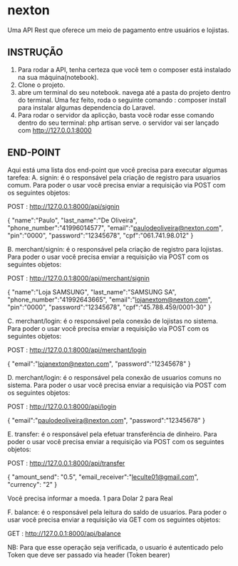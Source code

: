 # nexton
Uma API Rest que oferece um meio de pagamento entre usuários e lojistas.

INSTRUÇÃO
---------------

1. Para rodar a API, tenha certeza que você tem o composer está instalado na sua máquina(notebook). 
2. Clone o projeto.
3. abre um terminal do seu notebook. navega até a pasta do projeto dentro do terminal. Uma fez feito, roda o seguinte comando : composer install para instalar algumas dependencia do Laravel.
4. Para rodar o servidor da aplicção, basta você rodar esse comando dentro do seu terminal: php artisan serve. 
o servidor vai ser lançado com  http://127.0.0.1:8000

END-POINT
---------------

Aqui está uma lista dos end-point que você precisa para executar algumas tarefea:
A. signin: é o responsável pela criação de registro para usuarios comum. Para poder o usar você precisa enviar a requisição via POST com os seguintes objetos:

POST : http://127.0.0.1:8000/api/signin

{
    "name":"Paulo",
    "last_name":"De Oliveira",
    "phone_number":"41996014577",
    "email":"paulodeoliveira@nexton.com",
    "pin":"0000",
    "password":"12345678",
    "cpf":"061.741.98.012"
}

B. merchant/signin: é o responsável pela criação de registro para lojistas. Para poder o usar você precisa enviar a requisição via POST com os seguintes objetos:

POST : http://127.0.0.1:8000/api/merchant/signin

{
    "name":"Loja SAMSUNG",
    "last_name":"SAMSUNG SA",
    "phone_number":"41992643665",
    "email":"lojanextom@nexton.com",
    "pin":"0000",
    "password":"12345678",
    "cpf":"45.788.459/0001-30"
}

C. merchant/login: é o responsável pela conexão de lojistas no sistema. Para poder o usar você precisa enviar a requisição via POST com os seguintes objetos:

POST : http://127.0.0.1:8000/api/merchant/login

{
    "email":"lojanexton@nexton.com",
    "password":"12345678"
}


D. merchant/login: é o responsável pela conexão de usuarios comuns no sistema. Para poder o usar você precisa enviar a requisição via POST com os seguintes objetos:

POST : http://127.0.0.1:8000/api/login

{
    "email":"paulodeoliveira@nexton.com",
    "password":"12345678"
}

E. transfer: é o responsável pela efetuar transferência de dinheiro. Para poder o usar você precisa enviar a requisição via POST com os seguintes objetos:

POST : http://127.0.0.1:8000/api/transfer

{
    "amount_send": "0.5", 
    "email_receiver":"leculte01@gmail.com",
    "currency": "2"
}

Você precisa informar a moeda. 1 para Dolar 2 para Real

F. balance: é o responsável pela leitura do saldo de usuarios. Para poder o usar você precisa enviar a requisição via GET com os seguintes objetos:

GET : http://127.0.0.1:8000/api/balance

NB: Para que esse operação seja verificada, o usuario é autenticado pelo Token que deve ser passado via header (Token bearer)











